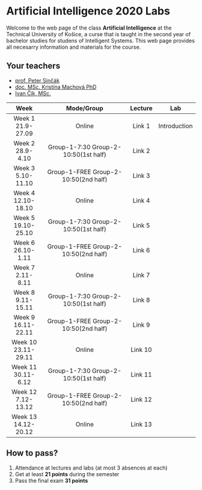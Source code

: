 # Artificial Intelligence 2020 Labs

Welcome to the web page of the class **Artificial Intelligence** at the Technical University of Košice, a curse that is taught in the second year of bachelor studies for studens of Intelligent Systems. This web page provides all necesarry information and materials for the course.

## Your teachers
 - [prof. Peter Sinčák](https://www.petersincak.com)
 - [doc. MSc. Kristína Machová PhD](http://people.tuke.sk/kristina.machova/)
 - [Ivan Čík, MSc.](http://www.cloudai.sk/people-ivancik/)
 
|        **Week**        |            **Mode/Group**            | **Lecture** |    **Lab**   |
|:----------------------:|:------------------------------------:|:-----------:|:------------:|
|  Week 1<br>21.9-27.09  |                Online                |    Link 1   | Introduction |
|   Week 2<br>28.9-4.10  | Group-1-7:30 Group-2-10:50(1st half) |    Link 2   |              |
|  Week 3<br>5.10-11.10  | Group-1-FREE Group-2-10:50(2nd half) |    Link 3   |              |
|  Week 4<br>12.10-18.10 |                Online                |    Link 4   |              |
|  Week 5<br>19.10-25.10 | Group-1-7:30 Group-2-10:50(1st half) |    Link 5   |              |
|  Week 6<br>26.10-1.11  | Group-1-FREE Group-2-10:50(2nd half) |    Link 6   |              |
|   Week 7<br>2.11-8.11  |                Online                |    Link 7   |              |
|  Week 8<br>9.11-15.11  | Group-1-7:30 Group-2-10:50(1st half) |    Link 8   |              |
|  Week 9<br>16.11-22.11 | Group-1-FREE Group-2-10:50(2nd half) |    Link 9   |              |
| Week 10<br>23.11-29.11 |                Online                |   Link 10   |              |
|  Week 11<br>30.11-6.12 | Group-1-7:30 Group-2-10:50(1st half) |   Link 11   |              |
|  Week 12<br>7.12-13.12 | Group-1-FREE Group-2-10:50(2nd half) |   Link 12   |              |
| Week 13<br>14.12-20.12 |                Online                |   Link 13   |              |

## How to pass?
1. Attendance at lectures and labs (at most 3 absences at each)
2. Get at least **21 points** during the semester
3. Pass the final exam **31 points**
